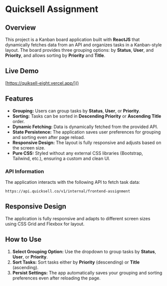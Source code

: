 # Quicksell Assignment

## **Overview**
This project is a Kanban board application built with **ReactJS** that dynamically fetches data from an API and organizes tasks in a Kanban-style layout. The board provides three grouping options: by **Status**, **User**, and **Priority**, and allows sorting by **Priority** and **Title**.

## **Live Demo**
[https://quiksell-eight.vercel.app/]()

## **Features**
- **Grouping:** Users can group tasks by **Status**, **User**, or **Priority**.
- **Sorting:** Tasks can be sorted in **Descending Priority** or **Ascending Title** order.
- **Dynamic Fetching:** Data is dynamically fetched from the provided API.
- **State Persistence:** The application saves user preferences for grouping and sorting even after page reload.
- **Responsive Design:** The layout is fully responsive and adjusts based on the screen size.
- **Pure CSS:** Styled without any external CSS libraries (Bootstrap, Tailwind, etc.), ensuring a custom and clean UI.


### **API Information**
The application interacts with the following API to fetch task data:

```
https://api.quicksell.co/v1/internal/frontend-assignment
```

## **Responsive Design**
The application is fully responsive and adapts to different screen sizes using CSS Grid and Flexbox for layout.

## **How to Use**
1. **Select Grouping Option:** Use the dropdown to group tasks by **Status**, **User**, or **Priority**.
2. **Sort Tasks:** Sort tasks either by **Priority** (descending) or **Title** (ascending).
3. **Persist Settings:** The app automatically saves your grouping and sorting preferences even after reloading the page.
